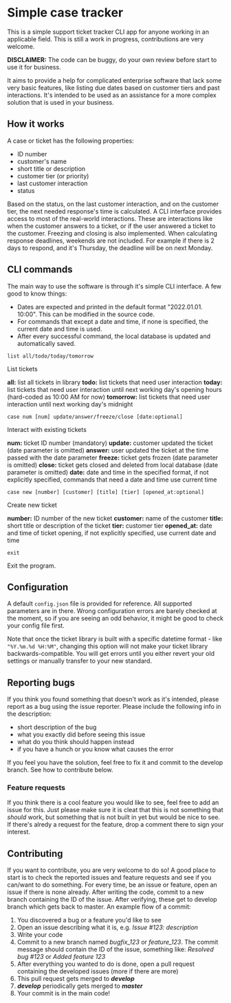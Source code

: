 # Simple case tracker

This is a simple support ticket tracker CLI app for anyone working in an applicable field. This is still a work in progress, contributions are very welcome.

**DISCLAIMER:** The code can be buggy, do your own review before start to use it for business.

It aims to provide a help for complicated enterprise software that lack some very basic features, like listing due dates based on customer tiers and past interactions. It's intended to be used as an assistance for a more complex solution that is used in your business.

## How it works

A case or ticket has the following properties:
- ID number
- customer's name
- short title or description
- customer tier (or priority)
- last customer interaction
- status

Based on the status, on the last customer interaction, and on the customer tier, the next needed response's time is calculated. A CLI interface provides access to most of the real-world interactions. These are interactions like when the customer answers to a ticket, or if the user answered a ticket to the customer. Freezing and closing is also implemented. When calculating response deadlines, weekends are not included. For example if there is 2 days to respond, and it's Thursday, the deadline will be on next Monday.

## CLI commands

The main way to use the software is through it's simple CLI interface. A few good to know things:
- Dates are expected and printed in the default format "2022.01.01. 10:00". This can be modified in the source code.
- For commands that except a date and time, if none is specified, the current date and time is used.
- After every successful command, the local database is updated and automatically saved.

`list all/todo/today/tomorrow`

List tickets

**all:** list all tickets in library
**todo:** list tickets that need user interaction
**today:** list tickets that need user interaction until next working day's opening hours (hard-coded as 10:00 AM for now)
**tomorrow:** list tickets that need user interaction until next working day's midnight

`case num [num] update/answer/freeze/close [date:optional]`

Interact with existing tickets

**num:** ticket ID number (mandatory)
**update:** customer updated the ticket (date parameter is omitted)
**answer:** user updated the ticket at the time passed with the date parameter
**freeze:** ticket gets frozen (date parameter is omitted)
**close:** ticket gets closed and deleted from local database (date parameter is omitted)
**date:** date and time in the specified format, if not explicitly specified, commands that need a date and time use current time

`case new [number] [customer] [title] [tier] [opened_at:optional]`

Create new ticket

**number:** ID number of the new ticket
**customer:** name of the customer
**title:** short title or description of the ticket
**tier:** customer tier
**opened_at:** date and time of ticket opening, if not explicitly specified, use current date and time

`exit`

Exit the program.

## Configuration

A default `config.json` file is provided for reference. All supported parameters are in there. Wrong configuration errors are barely checked at the moment, so if you are seeing an odd behavior, it might be good to check your config file first.

Note that once the ticket library is built with a specific datetime format - like `"%Y.%m.%d %H:%M"`, changing this option will not make your ticket library backwards-compatible. You will get errors until you either revert your old settings or manually transfer to your new standard.

## Reporting bugs

If you think you found something that doesn't work as it's intended, please report as a bug using the issue reporter. Please include the following info in the description:
- short description of the bug
- what you exactly did before seeing this issue
- what do you think should happen instead
- if you have a hunch or you know what causes the error

If you feel you have the solution, feel free to fix it and commit to the develop branch. See how to contribute below.

### Feature requests

If you think there is a cool feature you would like to see, feel free to add an issue for this. Just please make sure it is cleat that this is not something that *should* work, but something that is not built in yet but would be nice to see. If there's alredy a request for the feature, drop a comment there to sign your interest.

## Contributing

If you want to contribute, you are very welcome to do so! A good place to start is to check the reported issues and feature requests and see if you can/want to do something. For every time, be an issue or feature, open an issue if there is none already. After writing the code, commit to a new branch containing the ID of the issue. After verifying, these get to develop branch which gets back to master. An example flow of a commit:

1. You discovered a bug or a feature you'd like to see
2. Open an issue describing what it is, e.g. *Issue #123: description*
3. Write your code
4. Commit to a new branch named *bugfix_123* or *feature_123*. The commit message should contain the ID of the issue, something like: *Resolved bug #123* or *Added feature 123*
5. After everything you wanted to do is done, open a pull request containing the developed issues (more if there are more)
6. This pull request gets merged to ***develop***
7. ***develop*** periodically gets merged to ***master***
8. Your commit is in the main code!
